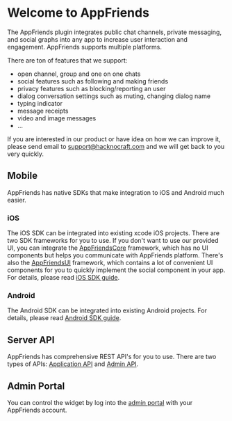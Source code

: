 # Welcome to AppFriends

The AppFriends plugin integrates public chat channels, private messaging, and social graphs into any app to increase user interaction and engagement. AppFriends supports multiple platforms.

There are ton of features that we support:
<ul>
<li>open channel, group and one on one chats</li>
<li>social features such as following and making friends</li>
<li>privacy features such as blocking/reporting an user</li>
<li>dialog conversation settings such as muting, changing dialog name</li>
<li>typing indicator</li>
<li>message receipts</li>
<li>video and image messages</li>
<li>...</li>
</ul>

If you are interested in our product or have idea on how we can improve it, please send email to [support@hacknocraft.com](SUPPORT@HACKNOCRAFT.COM) and we will get back to you very quickly.

## Mobile
AppFriends has native SDKs that make integration to iOS and Android much easier.

### iOS
The iOS SDK can be integrated into existing xcode iOS projects. There are two SDK frameworks for you to use. If you don't want to use our provided UI, you can integrate the [AppFriendsCore](https://github.com/laeroah/AppFriendsCoreFramework) framework, which has no UI components but helps you communicate with AppFriends platform. There's also the [AppFriendsUI](https://github.com/laeroah/AppFriendsUI) framework, which contains a lot of convenient UI components for you to quickly implement the social component in your app. For details, please read [iOS SDK guide](ios/quick_start.md).

### Android
The Android SDK can be integrated into existing Android projects. For details,
please read [Android SDK guide](android.md).

## Server API
AppFriends has comprehensive REST API's for you to use. There are two types of APIs: [Application API](api/applicationapi.md) and [Admin API](api/adminapi.md).

## Admin Portal
You can control the widget by log into the [admin portal](http://appfriends.hacknocraft.com/) with your AppFriends account.
